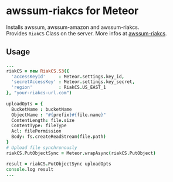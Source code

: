 # awssum-riakcs for Meteor
Installs awssum, awssum-amazon and awssum-riakcs.  
Provides  ``RiakCS`` Class on the server.
More infos at <a href="https://github.com/andruschka/awssum-riakcs">awssum-riakcs</a>.

## Usage
``` coffeescript
...
riakCS = new RiakCS.S3({
  'accessKeyId'     : Meteor.settings.key_id,
  'secretAccessKey' : Meteor.settings.key_secret,
  'region'          : RiakCS.US_EAST_1
}, "your-riakcs-url.com")
  
uploadOpts = {
  BucketName : bucketName
  ObjectName : "#{prefix}#{file.name}"
  ContentLength: file.size
  ContentType: fileType
  Acl: filePermission
  Body: fs.createReadStream(file.path)
}
# Upload file synchronously
riakCS.PutObjectSync = Meteor.wrapAsync(riakCS.PutObject)  

result = riakCS.PutObjectSync uploadOpts
console.log result
...
```
